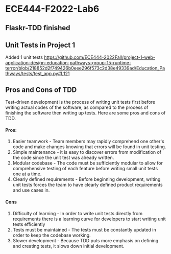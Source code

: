 # ECE444-F2022-Lab6

## Flaskr-TDD finished

## Unit Tests in Project 1

Added 1 unit tests
https://github.com/ECE444-2022Fall/project-1-web-application-design-education-pathways-group-15-runtime-terror/blob/218852d2f749426b0eee296f573c2d38e49339ad/Education_Pathways/tests/test_app.py#L121

## Pros and Cons of TDD
Test-driven development is the process of writing unit tests first before writing actual codes of the software, as compared to the process of finishing the software then writing up tests. Here are some pros and cons of TDD.
#### Pros:
1. Easier teamwork - Team members may rapidly comprehend one other's code and make changes knowing that errors will be found in unit testing.
2. Simple maintenance - it is easy to discover errors from modification of the code since the unit test was already written.
3. Modular codebase - The code must be sufficiently modular to allow for comprehensive testing of each feature before writing small unit tests one at a time.
4. Clearly defined requirements - Before beginning development, writing unit tests forces the team to have clearly defined product requirements and use cases in.
 
#### Cons
1. Difficulty of learning - In order to write unit tests directly from requirements there is a learning curve for developers to start writing unit tests efficiently 
2. Tests must be maintained - The tests must be constantly updated in order to keep the codebase working.
3. Slower development - Because TDD puts more emphasis on defining and creating tests, it slows down initial development. 
